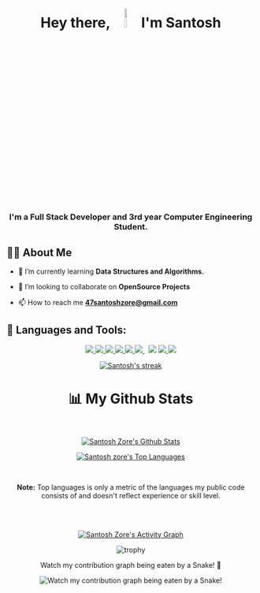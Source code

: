 

<h1 align="center">Hey there, <img src="https://raw.githubusercontent.com/MartinHeinz/MartinHeinz/master/wave.gif" width="10%" height="auto"> I'm Santosh
<h3 align="center">I'm a Full Stack Developer and 3rd year Computer Engineering Student.</h3>

 ## 🙋‍♂️ About Me


- 🌱 I’m currently learning **Data Structures and Algorithms.**
 
- 👯 I’m looking to collaborate on **OpenSource Projects**
 
- 📫 How to reach me **47santoshzore@gmail.com**

## 🚀 Languages and Tools:

<p align="center"> 
    <a href="https://reactjs.org/" target="_blank"> <img src="https://img.icons8.com/color/48/000000/react-native.png"/> </a> 
    <a href="https://developer.mozilla.org/en-US/docs/Web/JavaScript" target="_blank"> <img src="https://img.icons8.com/color/48/000000/javascript.png"/> </a> 
    <a href="https://www.w3.org/html/" target="_blank"> <img src="https://img.icons8.com/color/48/000000/html-5.png"/> </a> 
    <a href="https://www.w3schools.com/css/" target="_blank"> <img src="https://img.icons8.com/color/48/000000/css3.png"/> </a> 
    <a href="https://getbootstrap.com" target="_blank"> <img src="https://img.icons8.com/color/48/000000/bootstrap.png"/> </a> 
    <a style="padding-right:8px;" href="https://nodejs.org" target="_blank"> <img src="https://img.icons8.com/color/48/000000/nodejs.png"/> </a>  
    <a target="_blank" target="_blank"> <img src="https://img.icons8.com/color/48/000000/c-plus-plus-logo.png"/> </a> 
    <a href="https://git-scm.com/" target="_blank"> <img src="https://img.icons8.com/color/48/000000/git.png"/> </a> 
    <a href="https://www.mongodb.com/" target="_blank"> <img src="https://img.icons8.com/color/48/000000/mongodb.png"/> </a>
</p>
 
<p align="center">
    <a href="https://github.com/SANTOSHZORE123/github-readme-streak-stats">
        <img alt="Santosh's streak" src="https://github-readme-streak-stats.herokuapp.com/?user=SANTOSHZORE123&theme=black-ice&hide_border=true&date_format=M%20j%5B%2C%20Y%5D&ring=54BAD7&fire=54BAD7&currStreakLabel=54BAD7"/>
    </a>
</p>
 
<div align="center">
 
# 📊 My Github Stats

  <br/>
 <p align="center">
    <a href="https://github.com/SANTOSHZORE123/github-readme-stats"><img alt="Santosh Zore's Github Stats" src="https://github-readme-stats.vercel.app/api?username=SANTOSHZORE123&show_icons=true&count_private=true&theme=react&hide_border=true&bg_color=0D1117" /></a>
 </p>
 <p align="center">
  <a href="https://github.com/SANTOSHZORE123/github-readme-stats"><img alt="Santosh zore's Top Languages" src="https://github-readme-stats.vercel.app/api/top-langs/?username=SANTOSHZORE123&langs_count=8&count_private=true&layout=compact&theme=react&hide_border=true&bg_color=0D1117" /></a>
 </p>
  <br/>
 
  <b>Note:</b> Top languages is only a metric of the languages my public code consists of and doesn't reflect experience or skill level.


<br/>
<br/>

<a href="https://github.com/SANTOSHZORE123/github-readme-activity-graph"><img alt="Santosh Zore's Activity Graph" src="https://activity-graph.herokuapp.com/graph?username=SANTOSHZORE123&bg_color=0D1117&color=5BCDEC&line=5BCDEC&point=FFFFFF&hide_border=true" /></a>

 ![trophy](https://github-profile-trophy.vercel.app/?username=SANTOSHZORE123&row=1&no-bg=true)
 
Watch my contribution graph being eaten by a Snake! 🐍

![Watch my contribution graph being eaten by a Snake!](https://res.cloudinary.com/darshanscloud/image/upload/v1659541436/rxmmjyct0hsvjuucyho1.svg)



